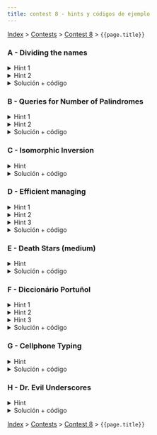 ```yaml
---
title: contest 8 - hints y códigos de ejemplo
---
```


[Index](../index) > [Contests](../contests) > [Contest 8](../contests#contest-8) > ```{{page.title}}```

### A - Dividing the names
<details> 
  <summary>Hint 1</summary>
  Notar que la respuesta es igual a la suma de los largos abreviados x N. Por lo tanto, basta resolver el problema de separar los nombres de tal manera que la suma de los largos abreviados sea la mínima posible, y luego multiplicamos el resultado por N.
</details>
<details> 
  <summary>Hint 2</summary>
  La información de todos los nombres se puede comprimir en un trie. Piensa en cómo aprovchar el trie para encontrar la repartición óptima de los nombres entre calles y avenidas. Un hint clave: si tenemos varias palabras que pasan por el mismo nodo del trie, sólo podemos abreviar si es que mandamos una palabra a las calles y el resto a las avenidas o viceversa. Si mandamos dos o más a cada grupo, no podemos abreviar.
</details>
<details> 
  <summary>Solución + código</summary>
  La solución es hacer un backtracking + memoization sobre un trie (o en otras palabras, un DP sobre el trie). Los nodos de nuesro trie van a tener un contador count[nodo] que nos dice cuántas palabras pasaron por ese nodo cuando armamos el trie. Entonces nuestra función será DP(nodo, n) = la mínima suma de largos de los sufijos que parten desde este nodo, sujeto a que debemos mandar n sufijos a las calles y (count[nodo] - n) sufijos a las avenidas. La respuesta al problema original entonces está dada por DP(0, N), ya que 0 es la raíz, los sufijos que parten en la raíz son las palabras originales y debemos mandar N a las calles y el resto a las avenidas. La gran dificultad del problema queda entonces en la recurrencia. Si estamos resolviendo DP(nodo, n), supongamos que nodo tiene k hijos. Entonces el n lo tenemos que repartir entre los k hijos, es decir, tenemos que escoger n1, n2, ..., nk tales ques n1 + n2 + ... + nk = n, y resolver recursivamente DP(hijo_i, n_i). La forma de probar todos los posibles n1, n2, ..., nk se puede hacer con una función recursiva que por cada nodo hijo prueba todos los valores válidos con un for y luego llama recursivamente a la misma función para el siguiente hijo, y así sucesivamente. Ahora, con respecto a la respuesta misma, si estamos resolviendo DP(nodo, n), hay count[nodo] palabras que pasaron por nodo. Es decir, nodo contribuye con count[nodo] caracteres a la respuesta final, EXCEPTO si es que podemos aplicar abreviaciones. ¿Cuándo podemos abreviar? Si n == 1, podemos restar 1 a la respuesta ya que esta palabra está sola y se puede abreviar. Si el resto (count[nodo] - n) == 1, también se puede restar 1 a la respuesta ya que esta palabra está sola y se puede abreviar. <a href="https://github.com/PabloMessina/Competitive-Programming-Material/blob/master/Solved%20problems/LiveArchive/6824_DividingTheNames.cpp">Código de ejemplo</a>
</details>

### B - Queries for Number of Palindromes
<details> 
  <summary>Hint 1</summary>
  Dado el tamaño del string podemos preprocesar todos los substrings cuadráticamente para saber cuáles conforman palíndromos, esto puede ser chequeado con Rolling Hashing hacia ambos lados por ejemplo. Piensen en cómo usar este preprocesamiento para obtener la solución.
</details>
<details> 
  <summary>Hint 2</summary>
  Dados l y r, la cantidad de substrings en [l, r] es la cantidad en [l, r - 1] más la en [l + 1, r] menos la en [l + 1, r - 1] más 1 si el mismo substring [l, r] era un palíndromo.
</details>
<details> 
  <summary>Solución + código</summary>
  Usando los hints anteriores se puede armar un algoritmo de programación dinámica que cuente los substrings que son palíndromos para cada l y r usando la recursión del hint 2.
  <a href="https://github.com/BenjaminRubio/CompetitiveProgramming/blob/master/Problems/Codeforces/QueriesForNumberOfPalindromes.cpp">Código de ejemplo</a>
</details>

### C - Isomorphic Inversion
<details> 
  <summary>Hint</summary>
  Piensen en una forma greedy de seleccionar los segmentos.
</details>
<details> 
  <summary>Solución + código</summary>
  Podemos armar los segmentos de forma greedy chequenando con k de 1 creciente separando los primeros y últimos k cada vez que el sustring de los primeros k que quedan sea igual al de los últimos k. Para chequear esto se puede usar hashing preprocesado de todo el string. la respuesta será cuantas veces se pudo separar * 2 más uno si sobraron cosas al medio.
  <a href="https://github.com/BenjaminRubio/CompetitiveProgramming/blob/master/Problems/Kattis/IsomorphicInversion.cpp">Código de ejemplo</a>
</details>

### D - Efficient managing
<details> 
  <summary>Hint 1</summary>
  Primero notemos que el grafo descrito corresponde a un árbol. En ese caso podemos precalcular el precio de viajar desde un nodo raíz a cualquiera de los otros nodos en tiempo lineal con un dfs. Basta hacer un dfs que acumule el xor de las aristas usadas, pues el xor de los valores sólo tiene aquellas potencias de 2 con apariciones impares.
</details>
<details> 
  <summary>Hint 2</summary>
  Notemos que si estamos analizando el nodo i, cualquier camino desde i se puede ver como parte del subárbol de i en el arbol con la raíz original o puede ser un camino que sube y luego baja por el árbol, en ambos casos, cualquier camino que salga de i tendrá un costo igual al xor del camino precalculado desde la raíz hasta i xor con el precalculado de la raíz al nodo final del camino tomado desde i. Luego el problema puede ser reformulado a precalcular como el hint 1 y para cada i encontrar cual de los valores precalculados genera un mayor xor al ser combinados con el precalculado para i.
</details>
<details> 
  <summary>Hint 3</summary>
  Finalmente noten que cada uno de los valores precalculados puede ser cisto como un string binario, para encontrar el que genera el mayor xor con otro de estos strings, digamos x, se puede tomar un approach greedy que va condicionando tomar aquellos números con bits más grandes que difieran a los de x. Para esto piensen en qué estructura les deja ordenar los strings por los valores separando cada vez que difieren.
</details>
<details> 
  <summary>Solución + código</summary>
  La solución corresponde a usar la reducción de los hints 1 y 2 y hacer un Trie de los strings binarios descritos en el hint 3. El Trie recibirá los valores precalculados en forma binaria pero los ingresará al Trie con los bits más grandes al principio. Esto pues podemos encontrar el mayor xor posible con los números guardados con respecto a un número x usando un approach greedy que elija bits distintos siempre que se pueda en el trie (analizando desde bits más grandes a menos igual que como fueron ingresados).
  <a href="https://github.com/BenjaminRubio/CompetitiveProgramming/blob/master/Problems/SPOJ/EfficientManaging.cpp">Código de ejemplo</a>
</details>


### E - Death Stars (medium)
<details> 
  <summary>Hint</summary>
  Piensa en una forma de acelerar la comparación entre strings.
</details>
<details> 
  <summary>Solución + código</summary>
  Usamos rolling hashing. Creamos una instancia de la clase hash por cada fila de la matriz vertical y por cada fila de la matriz horizontal. Luego hacemos un doble for y en cada caso con un tercer for hacemos M comparaciones aprovechando los hashes para ver si las submatrices de MxM coinciden. Para hacer el código más rápido, hacemos break del tercer for apenas algo no coincida. <a href="https://github.com/PabloMessina/Competitive-Programming-Material/blob/master/Solved%20problems/Codeforces/958A2_DeathStars(medium).cpp">Código de ejemplo</a>
</details>

### F - Diccionário Portuñol
<details> 
  <summary>Hint 1</summary>
  Podemos pensar el problema como descontar de la cantidad de combinaciones totales todos los que se repitan.
</details>
<details> 
  <summary>Hint 2</summary>
  Para contar las totales podemos contar cada prefijo en portugués posible usando un Trie de las palabras en portugúes, y para la cantidad de sufijos en español podemos usar un Trie de las palabras en español reversas (así no repetimos sufijos). Luego la cantidad de nodos usados en cada trie multiplicados es la cantidad total de combinaciones prefijo sufijo posibles. Sólo queda descontar las que se repitan.
</details>
<details> 
  <summary>Hint 3</summary>
  La única forma de que estemos contando combinaciones repetidas es que haya un prefijo en portugúes que termine con la misma letra que empieza un sufijo en español, así se podría tomar esa letra indistíntamente de ambos lados. Podemos precaluclar cuantos prefijos portugueses terminan en cada letra fácilmente usando un dfs sobre los nodos del trie. Lo mismo para las primeras letras de los sufijos en español.
</details>
<details> 
  <summary>Solución + código</summary>
  La solución consiste en descontar de lo contado según hint 1 las repeticiones como mencionadas en el hint 2. Para contarlas hacemos 2 dfs, uno que cuente prefijos en portugués terminados en cada letra (prefijos de largo mayor a 1 pues no puede ser vacío según enunciado y estamos contando repeticiones donde tomamos o no la última letra). En el otro dfs cada vez que encontramos un sufijo que empieze en una letra, descontamos de la respuesta la cantidad de prefijos que terminaban en ella.
  <a href="https://github.com/BenjaminRubio/CompetitiveProgramming/blob/master/Problems/UVA/DiccionarioPortunol.cpp">Código de ejemplo</a>
</details>


### G - Cellphone Typing
<details> 
  <summary>Hint</summary>
  Si comprimimos todo en un trie, ¿se te ocurre una forma fácil de resolver el problema?
</details>
<details> 
  <summary>Solución + código</summary>
  Metemos todas las palabras en un trie, y en cada nodo contamos la frecuencia de palabras que pasaron por ese nodo. Luego, simulamos el proceso de tipear cada palabra navegando el trie desde la raíz y usando los caracteres de la palabra como las instrucciones de navegación. Partimos sumando 1 porque el primer caracter siempre se tipea. Luego, los siguientes caracteres se autocompletan si y sólo si la transición en el trie es obligada (si el nodo anterior solo tiene un puro hijo), esto se puede chequear comparando los contadores, si son iguales no hay bifurcaciones. Al final dividimos la suma total por la cantidad de palabras. <a href="https://github.com/PabloMessina/Competitive-Programming-Material/blob/master/Solved%20problems/LiveArchive/6133_CellphoneTyping.cpp">Código de ejemplo</a>
</details>

### H - Dr. Evil Underscores
<details> 
  <summary>Hint</summary>
  Piensa que los números son strings de largo 30 en binario y con padding de 0's por la derecha de ser necesario. Piensa ahora que los metes en un trie. ¿Se te ocurre cómo resolver el problema?
</details>
<details> 
  <summary>Solución + código</summary>
  Armamos un trie con los números como lo sugiere el hint. Luego podemos encontrar el mínimo xor con un DFS sobre el trie desde la raíz. El DFS va a calcular el mínimo xor posible desde el nodo u. Si u tiene un puro hijo, entonces siempre podemos escoger el mismo bit para que en el xor nos de 0. Si u tienes dos hijos, entonces independiente de cuál bit escogamos, en el máximo siempre va a convenir escoger la rama con el bit opuesto, entonces siempre va a haber un bit prendido en la i-ésima posición (donde i es la profundidad del nodo u) y luego escogemos el mínimo entre los dos DFS's de los hijos. <a href="https://github.com/PabloMessina/Competitive-Programming-Material/blob/master/Solved%20problems/Codeforces/1285D_Dr.EvilUnderscores.cpp">Código de ejemplo</a>
</details>

<!-- <details> 
  <summary>Hint</summary>   
</details>
<details> 
  <summary>Solución + código</summary>
  <a href="">Código de ejemplo</a>
</details> -->

[Index](../index) > [Contests](../contests) > [Contest 8](../contests#contest-8) > ```{{page.title}}```
